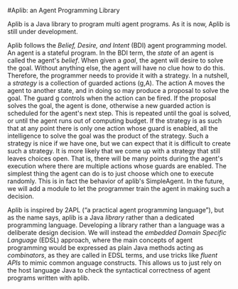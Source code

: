 #Aplib: an Agent Programming Library

Aplib is a Java library to program multi agent programs. As it is now, Aplib is still under development. 

Aplib follows the _Belief, Desire, and Intent_ (BDI) agent programming model. An agent is a stateful program. In the BDI term, the _state_ of an agent is called the agent's _belief_. When given a _goal_, the agent will desire to solve the goal. Without anything else, the agent will have no clue how to do this. Therefore, the programmer needs to provide it with a strategy. In a nutshell, a _strategy_ is a collection of guarded actions (g,A). The action A moves the agent to another state, and in doing so may produce a proposal to solve the goal. The guard g controls when the action can be fired. If the proposal solves the goal, the agent is done, otherwise a new guarded action is scheduled for the agent's next step. This is repeated until the goal is solved, or until the agent runs out of computing budget. If the strategy is as such that at any point there is only one action whose guard is enabled, all the intelligence to solve the goal was the product of the strategy. Such a strategy is nice if we have one, but we can expect that it is difficult to create such a strategy. It is more likely that we come up with a strategy that still leaves choices open. That is, there will be many points during the agent's execution where there are multiple actions whose guards are enabled. The simplest thing the agent can do is to just choose which one to execute randomly. This is in fact the behavior of aplib's SimpleAgent. In the future, we will add a module to let the programmer train the agent in making such a decision.


Aplib is inspired by 2APL (“a practical agent programming language”), but as the name says, aplib is a Java *library* rather than a dedicated programming language. Developing a library rather than a language was a deliberate design decision. We will instead the _embedded Domain Specific Language_ (EDSL) approach, where the main concepts of agent programming would be expressed as plain Java methods acting as _combinators_, as they are called in EDSL terms, and use tricks like _fluent APIs_ to mimic common anguage constructs. This allows us to just rely on the host language Java to check the syntactical correctness of agent programs written with aplib. 


